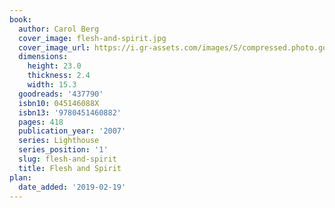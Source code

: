 ```yaml
---
book:
  author: Carol Berg
  cover_image: flesh-and-spirit.jpg
  cover_image_url: https://i.gr-assets.com/images/S/compressed.photo.goodreads.com/books/1431493610l/437790._SY475_.jpg
  dimensions:
    height: 23.0
    thickness: 2.4
    width: 15.3
  goodreads: '437790'
  isbn10: 045146088X
  isbn13: '9780451460882'
  pages: 418
  publication_year: '2007'
  series: Lighthouse
  series_position: '1'
  slug: flesh-and-spirit
  title: Flesh and Spirit
plan:
  date_added: '2019-02-19'
---
```

